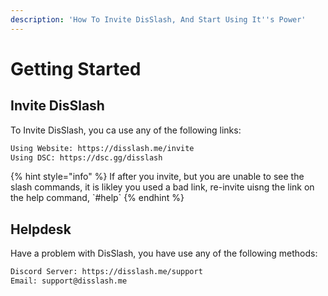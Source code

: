 ```yaml
---
description: 'How To Invite DisSlash, And Start Using It''s Power'
---
```


# Getting Started

## Invite DisSlash

To Invite DisSlash, you ca use any of the following links:

```bash
Using Website: https://disslash.me/invite
Using DSC: https://dsc.gg/disslash
```

{% hint style="info" %}
If after you invite, but you are unable to see the slash commands, it is likley you used a bad link, re-invite uisng the link on the help command, \`\#help\`
{% endhint %}

## Helpdesk

Have a problem with DisSlash, you have use any of the following methods:

```bash
Discord Server: https://disslash.me/support
Email: support@disslash.me
```



